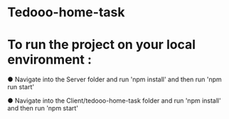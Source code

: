 # Tedooo-home-task
# To run the project on your local environment :

● Navigate into the Server folder and run 'npm install' and then run 'npm run start'

● Navigate into the Client/tedooo-home-task folder and run 'npm install' and then run 'npm start'

